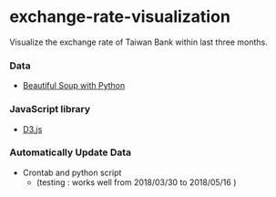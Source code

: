 # exchange-rate-visualization

Visualize the exchange rate of Taiwan Bank within last three months.

### Data
- [Beautiful Soup with Python](https://www.crummy.com/software/BeautifulSoup/bs4/doc/)

### JavaScript library
- [D3.js](https://d3js.org/)

### Automatically Update Data
- Crontab and python script 
    - (testing : works well from 2018/03/30 to 2018/05/16 )
